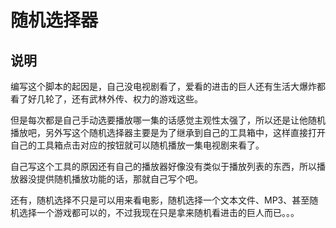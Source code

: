 # 随机选择器

## 说明

编写这个脚本的起因是，自己没电视剧看了，爱看的进击的巨人还有生活大爆炸都看了好几轮了，还有武林外传、权力的游戏这些。

但是每次都是自己手动选要播放哪一集的话感觉主观性太强了，所以还是让他随机播放吧，另外写这个随机选择器主要是为了继承到自己的工具箱中，这样直接打开自己的工具箱点击对应的按钮就可以随机播放一集电视剧来看了。

自己写这个工具的原因还有自己的播放器好像没有类似于播放列表的东西，所以播放器没提供随机播放功能的话，那就自己写个吧。

还有，随机选择不只是可以用来看电影，随机选择一个文本文件、MP3、甚至随机选择一个游戏都可以的，不过我现在只是拿来随机看进击的巨人而已。。。